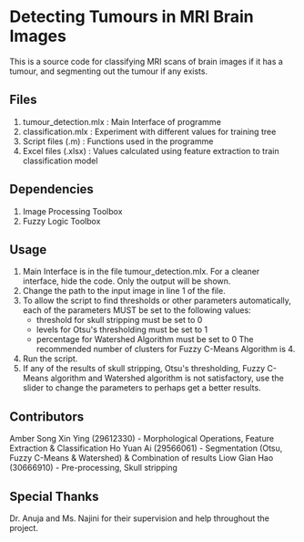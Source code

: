 # Detecting Tumours in MRI Brain Images

This is a source code for classifying MRI scans of brain images if it has 
a tumour, and segmenting out the tumour if any exists. 

## Files

1. tumour_detection.mlx     : Main Interface of programme
2. classification.mlx       : Experiment with different values for training 
                              tree 
3. Script files (.m)        : Functions used in the programme
4. Excel files (.xlsx)      : Values calculated using feature extraction to 
                              train classification model

## Dependencies

1. Image Processing Toolbox
2. Fuzzy Logic Toolbox

## Usage

1. Main Interface is in the file tumour_detection.mlx. For a cleaner 
   interface, hide the code. Only the output will be shown. 
2. Change the path to the input image in line 1 of the file.
4. To allow the script to find thresholds or other parameters automatically, 
   each of the parameters MUST be set to the following values:
   - threshold for skull stripping must be set to 0
   - levels for Otsu's thresholding must be set to 1
   - percentage for Watershed Algorithm must be set to 0
   The recommended number of clusters for Fuzzy C-Means Algorithm is 4. 
3. Run the script.
4. If any of the results of skull stripping, Otsu's thresholding, Fuzzy 
   C-Means algorithm and Watershed algorithm is not satisfactory, use the 
   slider to change the parameters to perhaps get a better results. 
   
## Contributors

Amber Song Xin Ying (29612330) - Morphological Operations, Feature Extraction & Classification
Ho Yuan Ai          (29566061) - Segmentation (Otsu, Fuzzy C-Means & Watershed) & Combination of results
Liow Gian Hao       (30666910) - Pre-processing, Skull stripping

## Special Thanks

Dr. Anuja and Ms. Najini for their supervision and help throughout the project. 
